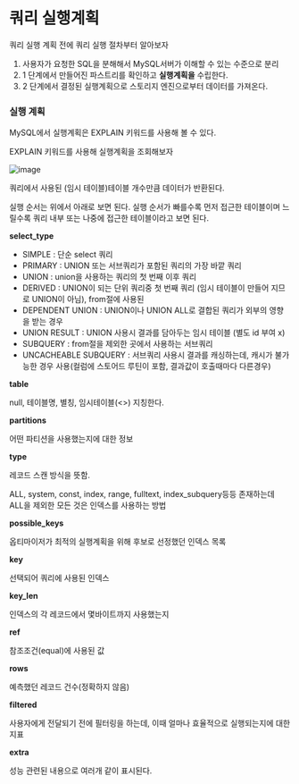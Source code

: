 # 쿼리 실행계획

쿼리 실행 계획 전에 쿼리 실행 절차부터 알아보자

1. 사용자가 요청한 SQL을 분해해서 MySQL서버가 이해할 수 있는 수준으로 분리
2. 1 단계에서 만들어진 파스트리를 확인하고 **실행계획을** 수립한다.
3. 2 단계에서 결정된 실행계획으로 스토리지 엔진으로부터 데이터를 가져온다.

### 실행 계획

MySQL에서 실행계획은 EXPLAIN 키워드를 사용해 볼 수 있다.

EXPLAIN 키워드를 사용해 실행계획을 조회해보자

![image](https://user-images.githubusercontent.com/85796588/236851519-77e831c0-54a8-4338-8e87-4952b50ce5d2.png)

쿼리에서 사용된 (임시 테이블)테이블 개수만큼 데이터가 반환된다.

실행 순서는 위에서 아래로 보면 된다. 실행 순서가 빠를수록 먼저 접근한 테이블이며 느릴수록 쿼리 내부 또는 나중에 접근한 테이블이라고 보면 된다.

**select_type**

- SIMPLE : 단순 select 쿼리
- PRIMARY : UNION 또는 서브쿼리가 포함된 쿼리의 가장 바깥 쿼리
- UNION : union을 사용하는 쿼리의 첫 번째 이후 쿼리
- DERIVED : UNION이 되는 단위 쿼리중 첫 번째 쿼리 (임시 테이블이 만들어 지므로 UNION이 아님), from절에 사용된
- DEPENDENT UNION : UNION이나 UNION ALL로 결합된 쿼리가 외부의 영향을 받는 경우
- UNION RESULT : UNION 사용시 결과를 담아두는 임시 테이블 (별도 id 부여 x)
- SUBQUERY :  from절을 제외한 곳에서 사용하는 서브쿼리
- UNCACHEABLE SUBQUERY : 서브쿼리 사용시 결과를 캐싱하는데, 캐시가 불가능한 경우 사용(컬럼에 스토어드 루틴이 포함, 결과값이 호출때마다 다른경우)

**table**

null, 테이블명, 별칭, 임시테이블(<>) 지칭한다.

**partitions**

어떤 파티션을 사용했는지에 대한 정보

**type**

레코드 스캔 방식을 뜻함.

ALL, system, const, index, range, fulltext, index_subquery등등 존재하는데 ALL을 제외한 모든 것은 인덱스를 사용하는 방법

**possible_keys**

옵티마이저가 최적의 실행계획을 위해 후보로 선정했던 인덱스 목록

**key**

선택되어 쿼리에 사용된 인덱스

**key_len**

인덱스의 각 레코드에서 몇바이트까지 사용했는지

**ref**

참조조건(equal)에 사용된 값

**rows**

예측했던 레코드 건수(정확하지 않음)

**filtered**

사용자에게 전달되기 전에 필터링을 하는데, 이때 얼마나 효율적으로 실행되는지에 대한 지표 

**extra**

성능 관련된 내용으로 여러개 같이 표시된다.
